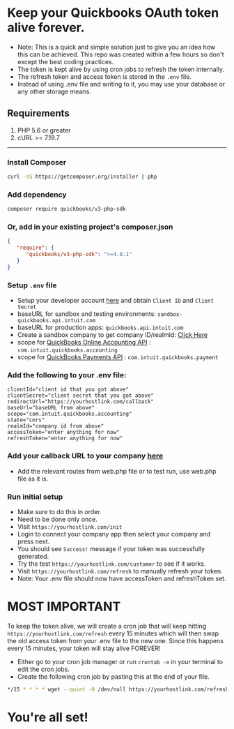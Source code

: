 # Keep your Quickbooks OAuth token alive forever.

* Note: This is a quick and simple solution just to give you an idea how this can be achieved. This repo was created within a few hours so don't except the best coding practices.
* The token is kept alive by using cron jobs to refresh the token internally.
* The refresh token and access token is stored in the `.env` file.
* Instead of using .env file and writing to it, you may use your database or any other storage means.

## Requirements

1. PHP 5.6 or greater
2. cURL >= 7.19.7

---

### Install Composer

```bash
curl -sS https://getcomposer.org/installer | php
```

### Add dependency

```bash
composer require quickbooks/v3-php-sdk
```

### Or, add in your existing project's composer.json

```json
{
   "require": {
      "quickbooks/v3-php-sdk": ">=4.0.1"
   }
}
```

### Setup `.env` file

* Setup your developer account [here](https://developer.intuit.com/app/developer/qbo/docs/get-started/get-client-id-and-client-secret) and obtain `Client ID` and `Client Secret`
* baseURL for sandbox and testing environments: `sandbox-quickbooks.api.intuit.com`
* baseURL for production apps: `quickbooks.api.intuit.com`
* Create a sandbox company to get company ID/realmId: [Click Here](https://developer.intuit.com/app/developer/qbo/docs/develop/sandboxes/manage-your-sandboxes)
* scope for [QuickBooks Online Accounting API](https://developer.intuit.com/app/developer/qbo/docs/learn/scopes#current-scopes) : `com.intuit.quickbooks.accounting`
* scope for [QuickBooks Payments API](https://developer.intuit.com/app/developer/qbo/docs/learn/scopes#current-scopes) : `com.intuit.quickbooks.payment`

### Add the following to your .env file:

```env
clientId="client id that you got above"
clientSecret="client secret that you got above"
redirectUrl="https://yourhostlink.com/callback"
baseUrl="baseURL from above"
scope="com.intuit.quickbooks.accounting"
state="cmrs"
realmId="company id from above"
accessToken="enter anything for now"
refreshToken="enter anything for now"
```

### Add your callback URL to your company [here](https://developer.intuit.com/app/developer/qbo/docs/develop/authentication-and-authorization/set-redirect-uri)

* Add the relevant routes from web.php file or to test run, use web.php file as it is.

### Run initial setup
* Make sure to do this in order.
* Need to be done only once.
* Visit `https://yourhostlink.com/init`
* Login to connect your company app then select your company and press next.
* You should see `Success!` message if your token was successfully generated.
* Try the test `https://yourhostlink.com/customer` to see if it works.
* Visit `https://yourhostlink.com/refresh` to manually refresh your token.
* Note: Your .env file should now have accessToken and refreshToken set.

# MOST IMPORTANT

To keep the token alive, we will create a cron job that will keep hitting `https://yourhostlink.com/refresh` every 15 minutes which will then swap the old access token from your .env file to the new one. Since this happens every 15 minutes, your token will stay alive FOREVER!

* Either go to your cron job manager or run `crontab -e` in your terminal to edit the cron jobs.
* Create the following cron job by pasting this at the end of your file.
```bash
*/15 * * * * wget --quiet -O /dev/null https://yourhostlink.com/refresh
```

# You're all set!
